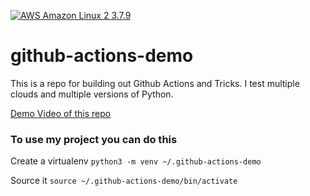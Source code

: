 [![AWS Amazon Linux 2 3.7.9](https://github.com/ETucks/github-actions-demo/actions/workflows/aws-linux2.yml/badge.svg)](https://github.com/ETucks/github-actions-demo/actions/workflows/aws-linux2.yml)

# github-actions-demo
This is a repo for building out Github Actions and Tricks.  I test multiple clouds and multiple versions of Python.


[Demo Video of this repo](https://www.youtube.com/watch?v=4gbUYOgALik)

### To use my project you can do this

Create a virtualenv
```python3 -m venv ~/.github-actions-demo```

Source it
```source ~/.github-actions-demo/bin/activate```
